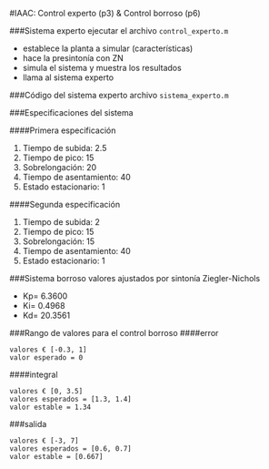 #IAAC: Control experto (p3) & Control borroso (p6)

###Sistema experto
ejecutar el archivo ```control_experto.m```
 - establece la planta a simular (características)
 - hace la presintonía con ZN
 - simula el sistema y muestra los resultados
 - llama al sistema experto

###Código del sistema experto
archivo ```sistema_experto.m```

###Especificaciones del sistema

####Primera especificación
1. Tiempo de subida: 2.5
2. Tiempo de pico: 15
3. Sobrelongación: 20
4. Tiempo de asentamiento: 40
5. Estado estacionario: 1

####Segunda especificación
1. Tiempo de subida: 2
2. Tiempo de pico: 15
3. Sobrelongación: 15
4. Tiempo de asentamiento: 40
5. Estado estacionario: 1

###Sistema borroso
valores ajustados por sintonía Ziegler-Nichols
 - Kp= 6.3600
 - Ki= 0.4968
 - Kd= 20.3561

###Rango de valores para el control borroso 
####error
```
valores € [-0.3, 1]
valor esperado = 0
```
####integral 
```
valores € [0, 3.5]
valores esperados = [1.3, 1.4] 
valor estable = 1.34
```
###salida
```
valores € [-3, 7]
valores esperados = [0.6, 0.7]
valor estable = [0.667]
```